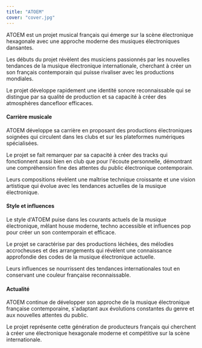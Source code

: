 ```yaml
---
title: "ATOEM"
cover: "cover.jpg"
---
```


ATOEM est un projet musical français qui émerge sur la scène électronique hexagonale avec une approche moderne des
musiques électroniques dansantes.

Les débuts du projet révèlent des musiciens passionnés par les nouvelles tendances de la musique électronique
internationale, cherchant à créer un son français contemporain qui puisse rivaliser avec les productions mondiales.

Le projet développe rapidement une identité sonore reconnaissable qui se distingue par sa qualité de production et sa
capacité à créer des atmosphères dancefloor efficaces.


#### Carrière musicale

ATOEM développe sa carrière en proposant des productions électroniques soignées qui circulent dans les clubs et sur les
plateformes numériques spécialisées.

Le projet se fait remarquer par sa capacité à créer des tracks qui fonctionnent aussi bien en club que pour l'écoute
personnelle, démontrant une compréhension fine des attentes du public électronique contemporain.

Leurs compositions révèlent une maîtrise technique croissante et une vision artistique qui évolue avec les tendances
actuelles de la musique électronique.


#### Style et influences

Le style d'ATOEM puise dans les courants actuels de la musique électronique, mêlant house moderne, techno accessible et
influences pop pour créer un son contemporain et efficace.

Le projet se caractérise par des productions léchées, des mélodies accrocheuses et des arrangements qui révèlent une
connaissance approfondie des codes de la musique électronique actuelle.

Leurs influences se nourrissent des tendances internationales tout en conservant une couleur française reconnaissable.


#### Actualité

ATOEM continue de développer son approche de la musique électronique française contemporaine, s'adaptant aux évolutions
constantes du genre et aux nouvelles attentes du public.

Le projet représente cette génération de producteurs français qui cherchent à créer une électronique hexagonale moderne
et compétitive sur la scène internationale.

